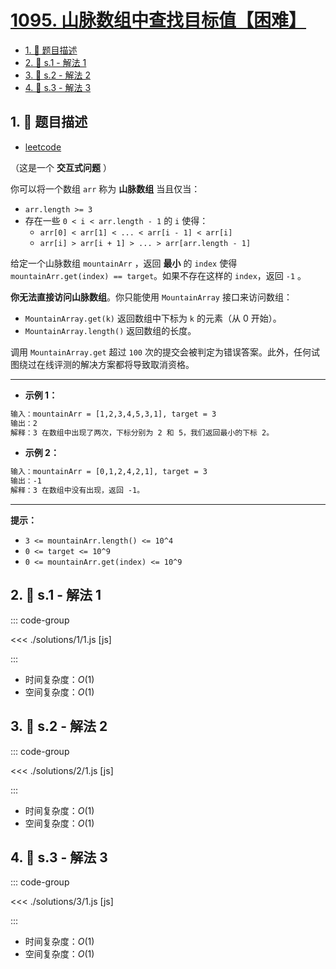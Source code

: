# [1095. 山脉数组中查找目标值【困难】](https://github.com/tnotesjs/TNotes.leetcode/tree/main/notes/1095.%20%E5%B1%B1%E8%84%89%E6%95%B0%E7%BB%84%E4%B8%AD%E6%9F%A5%E6%89%BE%E7%9B%AE%E6%A0%87%E5%80%BC%E3%80%90%E5%9B%B0%E9%9A%BE%E3%80%91)

<!-- region:toc -->

- [1. 📝 题目描述](#1--题目描述)
- [2. 🎯 s.1 - 解法 1](#2--s1---解法-1)
- [3. 🎯 s.2 - 解法 2](#3--s2---解法-2)
- [4. 🎯 s.3 - 解法 3](#4--s3---解法-3)

<!-- endregion:toc -->

## 1. 📝 题目描述

- [leetcode](https://leetcode.cn/problems/find-in-mountain-array/)

（这是一个 **交互式问题** ）

你可以将一个数组 `arr` 称为 **山脉数组** 当且仅当：

- `arr.length >= 3`
- 存在一些 `0 < i < arr.length - 1` 的 `i` 使得：
  - `arr[0] < arr[1] < ... < arr[i - 1] < arr[i]`
  - `arr[i] > arr[i + 1] > ... > arr[arr.length - 1]`

给定一个山脉数组 `mountainArr` ，返回 **最小** 的 `index` 使得 `mountainArr.get(index) == target`。如果不存在这样的 `index`，返回 `-1` 。

**你无法直接访问山脉数组**。你只能使用 `MountainArray` 接口来访问数组：

- `MountainArray.get(k)` 返回数组中下标为 `k` 的元素（从 0 开始）。
- `MountainArray.length()` 返回数组的长度。

调用 `MountainArray.get` 超过 `100` 次的提交会被判定为错误答案。此外，任何试图绕过在线评测的解决方案都将导致取消资格。

---

- **示例 1：**

```txt
输入：mountainArr = [1,2,3,4,5,3,1], target = 3
输出：2
解释：3 在数组中出现了两次，下标分别为 2 和 5，我们返回最小的下标 2。
```

- **示例 2：**

```txt
输入：mountainArr = [0,1,2,4,2,1], target = 3
输出：-1
解释：3 在数组中没有出现，返回 -1。
```

---

**提示：**

- `3 <= mountainArr.length() <= 10^4`
- `0 <= target <= 10^9`
- `0 <= mountainArr.get(index) <= 10^9`

## 2. 🎯 s.1 - 解法 1

::: code-group

<<< ./solutions/1/1.js [js]

:::

- 时间复杂度：$O(1)$
- 空间复杂度：$O(1)$

## 3. 🎯 s.2 - 解法 2

::: code-group

<<< ./solutions/2/1.js [js]

:::

- 时间复杂度：$O(1)$
- 空间复杂度：$O(1)$

## 4. 🎯 s.3 - 解法 3

::: code-group

<<< ./solutions/3/1.js [js]

:::

- 时间复杂度：$O(1)$
- 空间复杂度：$O(1)$
